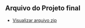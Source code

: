 ## Arquivo do Projeto final

- [Visualizar arquivo zip](https://drive.google.com/file/d/1Lli8F9Zms9H8S8EKnb4gplo7IQdI1Zkp/view?usp=drive_link)
